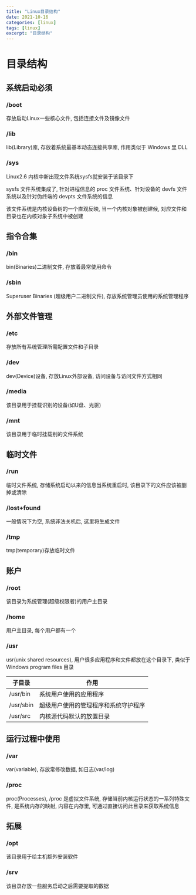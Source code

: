 ```yaml
---
title: "Linux目录结构"
date: 2021-10-16
categories: [linux]
tags: [linux]
excerpt: "目录结构"
---
```


# 目录结构

## 系统启动必须

### /boot

存放启动Linux一些核心文件, 包括连接文件及镜像文件

### /lib

lib(Library)库, 存放着系统最基本动态连接共享库, 作用类似于 Windows 里 DLL

### /sys

Linux2.6 内核中新出现文件系统sysfs就安装于该目录下

sysfs 文件系统集成了, 针对进程信息的 proc 文件系统、针对设备的 devfs 文件系统以及针对伪终端的 devpts 文件系统的信息

该文件系统是内核设备树的一个直观反映, 当一个内核对象被创建候, 对应文件和目录也在内核对象子系统中被创建

## 指令合集

### /bin

bin(Binaries)二进制文件, 存放着最常使用命令

### /sbin

Superuser Binaries (超级用户二进制文件), 存放系统管理员使用的系统管理程序

## 外部文件管理

### /etc

存放所有系统管理所需配置文件和子目录

### /dev

dev(Device)设备, 存放Linux外部设备, 访问设备与访问文件方式相同

### /media

该目录用于挂载识别的设备(如U盘、光驱)

### /mnt

该目录用于临时挂载别的文件系统

## 临时文件

### /run

临时文件系统, 存储系统启动以来的信息当系统重启时, 该目录下的文件应该被删掉或清除

### /lost+found

一般情况下为空, 系统非法关机后, 这里将生成文件

### /tmp

tmp(temporary)存放临时文件

## 账户

### /root

该目录为系统管理(超级权限者)的用户主目录

### /home

用户主目录, 每个用户都有一个

### /usr

usr(unix shared resources), 用户很多应用程序和文件都放在这个目录下, 类似于 Windows program files 目录

| 子目录    | 作用                               |
| --------- | --------------------------------- |
| /usr/bin  | 系统用户使用的应用程序              |
| /usr/sbin | 超级用户使用的管理程序和系统守护程序 |
| /usr/src  | 内核源代码默认的放置目录            |

## 运行过程中使用

### /var

var(variable), 存放常修改数据, 如日志(var/log)

### /proc

proc(Processes), /proc 是虚拟文件系统, 存储当前内核运行状态的一系列特殊文件, 是系统内存的映射, 内容在内存里, 可通过直接访问此目录来获取系统信息

## 拓展

### /opt

该目录用于给主机额外安装软件

### /srv

该目录存放一些服务启动之后需要提取的数据
